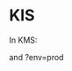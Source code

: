 # KIS

In KMS:
<script>$.getScript("https://cdn.staticaly.com/gh/Ron-Raz/KIS/master/client/kms.js?env=dev?id="+Math.floor(Math.random()*1000))</script>

<script src="https://cdn.staticaly.com/gh/Ron-Raz/KIS/master/client/kms.js?env=dev"></script>
and
?env=prod
